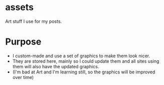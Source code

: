 # assets
Art stuff I use for my posts.

# Purpose
 - I custom-made and use a set of graphics to make them look nicer.
 - They are stored here, mainly so I could update them and all sites using them will also have the updated graphics.
 - (I'm bad at Art and I'm learning still, so the graphics will be improved over time)
